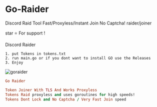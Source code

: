 # Go-Raider
Discord Raid Tool Fast/Proxyless/Instant Join No Captcha!  raider/joiner

star ⭐ For support !

Discord Raider

```
1. put Tokens in tokens.txt
2. run main.go or if you dont want to install GO use the Releases
3. Enjoy

```

![goraider](https://user-images.githubusercontent.com/110062350/198759442-50b506ee-3eff-4a67-9d4e-0a74027ac588.gif)


```ruby
Go Raider

Token Joiner With TLS And Works Proxyless
Tokens Raid proxyless and uses goroutines for high speeds! 
Tokens Dont Lock and No Captcha / Very Fast Join speed

```
